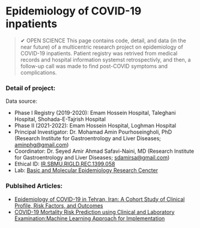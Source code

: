 # Epidemiology of COVID-19 inpatients 
> ✔ OPEN SCIENCE 
This page contains code, detail, and data (in the near future) of a multicentric research project on epidemiology of COVID-19 inpatients. 
Patient registry was retrived from medical records and hospital information systemst retrospectivly, and then, a follow-up call was made to find post-COVID symptoms and complications.

### Detail of project: 
Data source: 
* Phase I Registry (2019-2020): Emam Hossein Hospital, Taleghani Hospital, Shohada-E-Tajrish Hospital
* Phase II (2021-2022): Emam Hossein Hospital, Loghman Hospital
* Principal Investigator: Dr. Mohamad Amin Pourhoseingholi, PhD (Research Institute for Gastroentrology and Liver Diseases; aminphg@gmail.com)
* Coordinator: Dr. Seyed Amir Ahmad Safavi-Naini, MD (Research Institute for Gastroentrology and Liver Diseases; sdamirsa@gmail.com)
* Ethical ID: [IR.SBMU.RIGLD.REC.1399.058](https://ethics.research.ac.ir/EthicsProposalView.php?id=168337)
* Lab: [Basic and Molecular Epidemiology Research Cencter](https://sbmu.ac.ir/index.jsp?siteid=137)

### Publsihed Articles:
* [Epidemiology of COVID-19 in Tehran, Iran: A Cohort Study of Clinical Profile, Risk Factors, and Outcomes](https://doi.org/10.1155/2022/2350063)
* [COVID-19 Mortality Risk Prediction using Clinical and Laboratory Examination:Machine Learning Approach for Implementation](https://doi.org/10.21203/rs.3.rs-2152771/v1)
